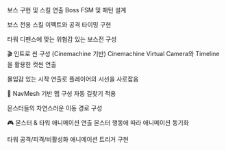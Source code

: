  보스 구현 및 스킬 연출
Boss FSM 및 패턴 설계

보스 전용 스킬 이펙트와 공격 타이밍 구현

타워 디펜스에 맞는 위협감 있는 보스전 구성

🎬 인트로 씬 구성 (Cinemachine 기반)
Cinemachine Virtual Camera와 Timeline을 활용한 컷씬 연출

몰입감 있는 시작 연출로 플레이어의 시선을 사로잡음

🧭 NavMesh 기반 맵 구성
자동 길찾기 적용

몬스터들의 자연스러운 이동 경로 구성

🎮 몬스터 & 타워 애니메이션 연출
몬스터 행동에 따라 애니메이션 동기화

타워 공격/피격/비활성화 애니메이션 트리거 구현


